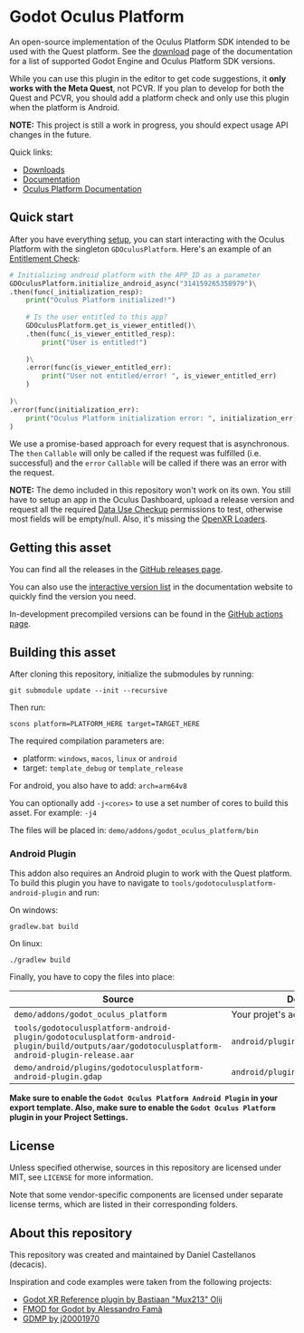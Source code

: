 # Godot Oculus Platform
An open-source implementation of the Oculus Platform SDK intended to be used with the Quest platform.
See the [download](https://decacis.github.io/godot_oculus_platform/download/) page of the documentation for a list of supported Godot Engine and Oculus Platform SDK versions.

While you can use this plugin in the editor to get code suggestions, it **only works with the Meta Quest**, not PCVR. If you plan to develop for both the Quest and PCVR, you should add a platform check and only use this plugin when the platform is Android.

**NOTE:** This project is still a work in progress, you should expect usage API changes in the future.

Quick links:

- [Downloads](#getting-this-asset)
- [Documentation](https://decacis.github.io/godot_oculus_platform/)
- [Oculus Platform Documentation](https://developer.oculus.com/documentation/native/ps-platform-intro/)

## Quick start
After you have everything [setup](https://decacis.github.io/godot_oculus_platform/getting-started/), you can start interacting with the Oculus Platform with the singleton `GDOculusPlatform`. Here's an example of an [Entitlement Check](https://developer.oculus.com/documentation/native/ps-entitlement-check/):

```python
# Initializing android platform with the APP_ID as a parameter
GDOculusPlatform.initialize_android_async("314159265358979")\
.then(func(_initialization_resp):
    print("Oculus Platform initialized!")
    
    # Is the user entitled to this app?
    GDOculusPlatform.get_is_viewer_entitled()\
    .then(func(_is_viewer_entitled_resp):
        print("User is entitled!")
        
    )\
    .error(func(is_viewer_entitled_err):
        print("User not entitled/error! ", is_viewer_entitled_err)
    )
    
)\
.error(func(initialization_err):
    print("Oculus Platform initialization error: ", initialization_err)
)
```

We use a promise-based approach for every request that is asynchronous. The `then` `Callable` will only be called if the request was fulfilled (i.e. successful) and the `error` `Callable` will be called if there was an error with the request.

**NOTE:** The demo included in this repository won't work on its own. You still have to setup an app in the Oculus Dashboard, upload a release version and request all the required [Data Use Checkup](https://developer.oculus.com/resources/publish-data-use/) permissions to test, otherwise most fields will be empty/null. Also, it's missing the [OpenXR Loaders](https://github.com/GodotVR/godot_openxr_loaders).

## Getting this asset
You can find all the releases in the [GitHub releases page](https://github.com/decacis/godot_oculus_platform/releases).

You can also use the [interactive version list](https://decacis.github.io/godot_oculus_platform/download/) in the documentation website to quickly find the version you need.

In-development precompiled versions can be found in the [GitHub actions page](https://github.com/decacis/godot_oculus_platform/actions?query=branch%3Amain).

## Building this asset
After cloning this repository, initialize the submodules by running:
```
git submodule update --init --recursive
```

Then run:
```
scons platform=PLATFORM_HERE target=TARGET_HERE
```

The required compilation parameters are:
- platform: `windows`, `macos`, `linux` or `android`
- target: `template_debug` or `template_release`

For android, you also have to add: `arch=arm64v8`

You can optionally add `-j<cores>` to use a set number of cores to build this asset. For example: `-j4`

The files will be placed in: `demo/addons/godot_oculus_platform/bin`

### Android Plugin
This addon also requires an Android plugin to work with the Quest platform. To build this plugin you have to navigate to `tools/godotoculusplatform-android-plugin` and run:

On windows:
```
gradlew.bat build
```

On linux:
```
./gradlew build
```

Finally, you have to copy the files into place:

| Source                              | Destination                |
|-------------------------------------|----------------------------|
| `demo/addons/godot_oculus_platform` | Your projet's addon folder |
| `tools/godotoculusplatform-android-plugin/godotoculusplatform-android-plugin/build/outputs/aar/godotoculusplatform-android-plugin-release.aar` | `android/plugins/godotoculusplatform` |
| `demo/android/plugins/godotoculusplatform-android-plugin.gdap` | `android/plugins` |

**Make sure to enable the `Godot Oculus Platform Android Plugin` in your export template. Also, make sure to enable the `Godot Oculus Platform` plugin in your Project Settings.**

## License
Unless specified otherwise, sources in this repository are licensed under MIT, see `LICENSE` for more information.

Note that some vendor-specific components are licensed under separate license terms, which are listed in their corresponding folders.

## About this repository
This repository was created and maintained by Daniel Castellanos (decacis).

Inspiration and code examples were taken from the following projects:

- [Godot XR Reference plugin by Bastiaan "Mux213" Olij](https://github.com/GodotVR/godot_xr_reference)
- [FMOD for Godot by Alessandro Famà](https://github.com/alessandrofama/fmod-for-godot)
- [GDMP by j20001970](https://github.com/j20001970/GDMP)